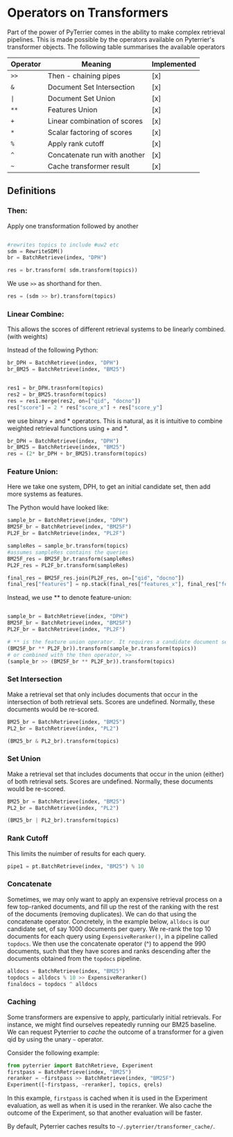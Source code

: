 # Operators on Transformers

Part of the power of PyTerrier comes in the ability to make complex retrieval pipelines. This is made possible by the operators available on Pyterrier's transformer objects. The following table summarises the available operators

| Operator   | Meaning                         | Implemented |
|------------|---------------------------------|-------------|
|    `>>`    |      Then - chaining pipes      | [x]         |
|    `&`     |    Document Set Intersection    | [x]         |
|    `\|`    |        Document Set Union       | [x]         |
|    `**`    |          Features Union         | [x]         |
|    `+`     |   Linear combination of scores  | [x]         |
|    `*`     |    Scalar factoring of scores   | [x]         |
|    `%`     |        Apply rank cutoff        | [x]         |
|    `^`     |  Concatenate run with another   | [x]         |
|    `~`     |     Cache transformer result    | [x]         |

## Definitions

### Then:

Apply one transformation followed by another
```python

#rewrites topics to include #uw2 etc
sdm = RewriteSDM()
br = BatchRetrieve(index, "DPH")

res = br.transform( sdm.transform(topics))

```

We use `>>` as shorthand for then.

```python
res = (sdm >> br).transform(topics)
```

### Linear Combine:

This allows the scores of different retrieval systems to be linearly combined.
(with weights)

Instead of the following Python:
```python
br_DPH = BatchRetrieve(index, "DPH")
br_BM25 = BatchRetrieve(index, "BM25")


res1 = br_DPH.trasnform(topics)
res2 = br_BM25.trasnform(topics)
res = res1.merge(res2, on=["qid", "docno"])
res["score"] = 2 * res["score_x"] + res["score_y"]

```
we use binary + and * operators. This is natural, as it is intuitive to combine weighted retrieval functions using + and *.

```python
br_DPH = BatchRetrieve(index, "DPH")
br_BM25 = BatchRetrieve(index, "BM25")
res = (2* br_DPH + br_BM25).transform(topics)
```

### Feature Union:

Here we take one system, DPH, to get an initial candidate set, then add more systems as features.

The Python would have looked like:
```python
sample_br = BatchRetrieve(index, "DPH")
BM25F_br = BatchRetrieve(index, "BM25F")
PL2F_br = BatchRetrieve(index, "PL2F")

sampleRes = sample_br.transform(topics)
#assumes sampleRes contains the queries
BM25F_res = BM25F_br.transform(sampleRes)
PL2F_res = PL2F_br.transform(sampleRes)

final_res = BM25F_res.join(PL2F_res, on=["qid", "docno"])
final_res["features"] = np.stack(final_res["features_x"], final_res["features_y"])

```

Instead, we use ** to denote feature-union:


```python

sample_br = BatchRetrieve(index, "DPH")
BM25F_br = BatchRetrieve(index, "BM25F")
PL2F_br = BatchRetrieve(index, "PL2F")

# ** is the feature union operator. It requires a candidate document set as input 
(BM25F_br ** PL2F_br)).transform(sample_br.transform(topics))
# or combined with the then operator, >>
(sample_br >> (BM25F_br ** PL2F_br)).transform(topics)

```

### Set Intersection

Make a retrieval set that only includes documents that occur in the intersection of both retrieval sets. Scores are undefined. Normally, these documents would be re-scored.

```python
BM25_br = BatchRetrieve(index, "BM25")
PL2_br = BatchRetrieve(index, "PL2")

(BM25_br & PL2_br).transform(topics)
```

### Set Union

Make a retrieval set that includes documents that occur in the union (either) of both retrieval sets. Scores are undefined. Normally, these documents would be re-scored.

```python
BM25_br = BatchRetrieve(index, "BM25")
PL2_br = BatchRetrieve(index, "PL2")

(BM25_br | PL2_br).transform(topics)
```

### Rank Cutoff

This limits the nuimber of results for each query. 

```python
pipe1 = pt.BatchRetrieve(index, "BM25") % 10

```


### Concatenate

Sometimes, we may only want to apply an expensive retrieval process on a few top-ranked documents, and fill up the rest of the ranking with the rest of the documents (removing duplicates). We can do that using the concatenate operator. Concretely, in the example below, `alldocs` is our candidate set, of say 1000 documents per query. We re-rank the top 10 documents for each query using `ExpensiveReranker()`, in a pipeline called `topdocs`. We then use the concatenate operator (^) to append the 990 documents, such that they have scores and ranks descending after the documents obtained from the `topdocs` pipeline.

```python
alldocs = BatchRetrieve(index, "BM25")
topdocs = alldocs % 10 >> ExpensiveReranker()
finaldocs = topdocs ^ alldocs
```

### Caching

Some transformers are expensive to apply, particularly initial retrievals. For instance, we might find ourselves repeatedly running our BM25 baseline. We can request Pyterrier to _cache_ the outcome of a transformer for a given qid by using the unary `~` operator.

Consider the following example:
```python
from pyterrier import BatchRetrieve, Experiment
firstpass = BatchRetrieve(index, "BM25")
reranker = ~firstpass >> BatchRetrieve(index, "BM25F")
Experiment([~firstpass, ~reranker], topics, qrels)
```
In this example, `firstpass` is cached when it is used in the Experiment evaluation, as well as when it is used in the reranker. We also cache the outcome of the Experiment, so that another evaluation will be faster.

By default, Pyterrier caches results to `~/.pyterrier/transformer_cache/`.

